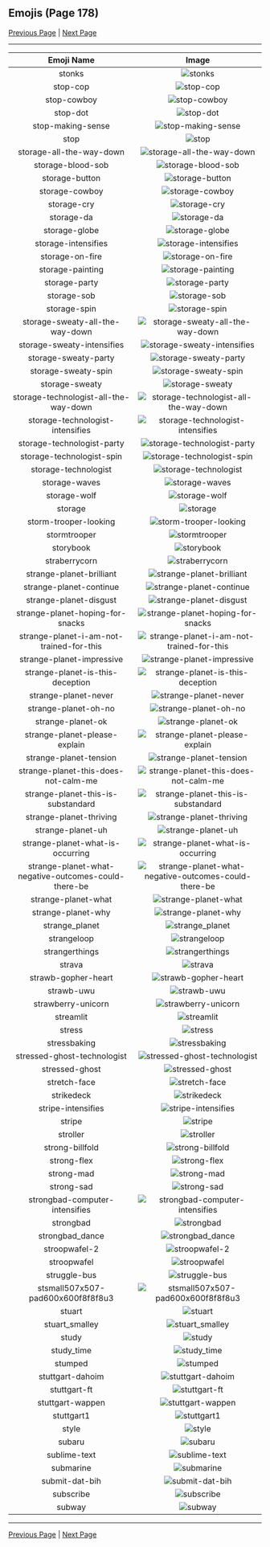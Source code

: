 
## Emojis (Page 178)

[Previous Page](/docs/hc/page-s-0177.md)
  | [Next Page](/docs/hc/page-s-0179.md)

<hr />

|Emoji Name|Image|
| :-: | :-: |
|stonks| ![stonks](/emojis/hc/stonks.png)|
|stop-cop| ![stop-cop](/emojis/hc/stop-cop.gif)|
|stop-cowboy| ![stop-cowboy](/emojis/hc/stop-cowboy.png)|
|stop-dot| ![stop-dot](/emojis/hc/stop-dot.png)|
|stop-making-sense| ![stop-making-sense](/emojis/hc/stop-making-sense.png)|
|stop| ![stop](/emojis/hc/stop.png)|
|storage-all-the-way-down| ![storage-all-the-way-down](/emojis/hc/storage-all-the-way-down.gif)|
|storage-blood-sob| ![storage-blood-sob](/emojis/hc/storage-blood-sob.png)|
|storage-button| ![storage-button](/emojis/hc/storage-button.png)|
|storage-cowboy| ![storage-cowboy](/emojis/hc/storage-cowboy.png)|
|storage-cry| ![storage-cry](/emojis/hc/storage-cry.png)|
|storage-da| ![storage-da](/emojis/hc/storage-da.png)|
|storage-globe| ![storage-globe](/emojis/hc/storage-globe.gif)|
|storage-intensifies| ![storage-intensifies](/emojis/hc/storage-intensifies.gif)|
|storage-on-fire| ![storage-on-fire](/emojis/hc/storage-on-fire.gif)|
|storage-painting| ![storage-painting](/emojis/hc/storage-painting.png)|
|storage-party| ![storage-party](/emojis/hc/storage-party.gif)|
|storage-sob| ![storage-sob](/emojis/hc/storage-sob.png)|
|storage-spin| ![storage-spin](/emojis/hc/storage-spin.gif)|
|storage-sweaty-all-the-way-down| ![storage-sweaty-all-the-way-down](/emojis/hc/storage-sweaty-all-the-way-down.gif)|
|storage-sweaty-intensifies| ![storage-sweaty-intensifies](/emojis/hc/storage-sweaty-intensifies.gif)|
|storage-sweaty-party| ![storage-sweaty-party](/emojis/hc/storage-sweaty-party.gif)|
|storage-sweaty-spin| ![storage-sweaty-spin](/emojis/hc/storage-sweaty-spin.gif)|
|storage-sweaty| ![storage-sweaty](/emojis/hc/storage-sweaty.png)|
|storage-technologist-all-the-way-down| ![storage-technologist-all-the-way-down](/emojis/hc/storage-technologist-all-the-way-down.gif)|
|storage-technologist-intensifies| ![storage-technologist-intensifies](/emojis/hc/storage-technologist-intensifies.gif)|
|storage-technologist-party| ![storage-technologist-party](/emojis/hc/storage-technologist-party.gif)|
|storage-technologist-spin| ![storage-technologist-spin](/emojis/hc/storage-technologist-spin.gif)|
|storage-technologist| ![storage-technologist](/emojis/hc/storage-technologist.png)|
|storage-waves| ![storage-waves](/emojis/hc/storage-waves.gif)|
|storage-wolf| ![storage-wolf](/emojis/hc/storage-wolf.png)|
|storage| ![storage](/emojis/hc/storage.png)|
|storm-trooper-looking| ![storm-trooper-looking](/emojis/hc/storm-trooper-looking.gif)|
|stormtrooper| ![stormtrooper](/emojis/hc/stormtrooper.png)|
|storybook| ![storybook](/emojis/hc/storybook.png)|
|straberrycorn| ![straberrycorn](/emojis/hc/straberrycorn.png)|
|strange-planet-brilliant| ![strange-planet-brilliant](/emojis/hc/strange-planet-brilliant.png)|
|strange-planet-continue| ![strange-planet-continue](/emojis/hc/strange-planet-continue.png)|
|strange-planet-disgust| ![strange-planet-disgust](/emojis/hc/strange-planet-disgust.png)|
|strange-planet-hoping-for-snacks| ![strange-planet-hoping-for-snacks](/emojis/hc/strange-planet-hoping-for-snacks.png)|
|strange-planet-i-am-not-trained-for-this| ![strange-planet-i-am-not-trained-for-this](/emojis/hc/strange-planet-i-am-not-trained-for-this.png)|
|strange-planet-impressive| ![strange-planet-impressive](/emojis/hc/strange-planet-impressive.png)|
|strange-planet-is-this-deception| ![strange-planet-is-this-deception](/emojis/hc/strange-planet-is-this-deception.png)|
|strange-planet-never| ![strange-planet-never](/emojis/hc/strange-planet-never.png)|
|strange-planet-oh-no| ![strange-planet-oh-no](/emojis/hc/strange-planet-oh-no.png)|
|strange-planet-ok| ![strange-planet-ok](/emojis/hc/strange-planet-ok.png)|
|strange-planet-please-explain| ![strange-planet-please-explain](/emojis/hc/strange-planet-please-explain.png)|
|strange-planet-tension| ![strange-planet-tension](/emojis/hc/strange-planet-tension.png)|
|strange-planet-this-does-not-calm-me| ![strange-planet-this-does-not-calm-me](/emojis/hc/strange-planet-this-does-not-calm-me.png)|
|strange-planet-this-is-substandard| ![strange-planet-this-is-substandard](/emojis/hc/strange-planet-this-is-substandard.png)|
|strange-planet-thriving| ![strange-planet-thriving](/emojis/hc/strange-planet-thriving.jpg)|
|strange-planet-uh| ![strange-planet-uh](/emojis/hc/strange-planet-uh.png)|
|strange-planet-what-is-occurring| ![strange-planet-what-is-occurring](/emojis/hc/strange-planet-what-is-occurring.png)|
|strange-planet-what-negative-outcomes-could-there-be| ![strange-planet-what-negative-outcomes-could-there-be](/emojis/hc/strange-planet-what-negative-outcomes-could-there-be.png)|
|strange-planet-what| ![strange-planet-what](/emojis/hc/strange-planet-what.png)|
|strange-planet-why| ![strange-planet-why](/emojis/hc/strange-planet-why.png)|
|strange_planet| ![strange_planet](/emojis/hc/strange_planet.png)|
|strangeloop| ![strangeloop](/emojis/hc/strangeloop.jpg)|
|strangerthings| ![strangerthings](/emojis/hc/strangerthings.jpg)|
|strava| ![strava](/emojis/hc/strava.jpg)|
|strawb-gopher-heart| ![strawb-gopher-heart](/emojis/hc/strawb-gopher-heart.png)|
|strawb-uwu| ![strawb-uwu](/emojis/hc/strawb-uwu.png)|
|strawberry-unicorn| ![strawberry-unicorn](/emojis/hc/strawberry-unicorn.png)|
|streamlit| ![streamlit](/emojis/hc/streamlit.png)|
|stress| ![stress](/emojis/hc/stress.png)|
|stressbaking| ![stressbaking](/emojis/hc/stressbaking.png)|
|stressed-ghost-technologist| ![stressed-ghost-technologist](/emojis/hc/stressed-ghost-technologist.png)|
|stressed-ghost| ![stressed-ghost](/emojis/hc/stressed-ghost.png)|
|stretch-face| ![stretch-face](/emojis/hc/stretch-face.png)|
|strikedeck| ![strikedeck](/emojis/hc/strikedeck.png)|
|stripe-intensifies| ![stripe-intensifies](/emojis/hc/stripe-intensifies.gif)|
|stripe| ![stripe](/emojis/hc/stripe.png)|
|stroller| ![stroller](/emojis/hc/stroller.gif)|
|strong-billfold| ![strong-billfold](/emojis/hc/strong-billfold.png)|
|strong-flex| ![strong-flex](/emojis/hc/strong-flex.png)|
|strong-mad| ![strong-mad](/emojis/hc/strong-mad.png)|
|strong-sad| ![strong-sad](/emojis/hc/strong-sad.png)|
|strongbad-computer-intensifies| ![strongbad-computer-intensifies](/emojis/hc/strongbad-computer-intensifies.gif)|
|strongbad| ![strongbad](/emojis/hc/strongbad.png)|
|strongbad_dance| ![strongbad_dance](/emojis/hc/strongbad_dance.gif)|
|stroopwafel-2| ![stroopwafel-2](/emojis/hc/stroopwafel-2.png)|
|stroopwafel| ![stroopwafel](/emojis/hc/stroopwafel.png)|
|struggle-bus| ![struggle-bus](/emojis/hc/struggle-bus.png)|
|stsmall507x507-pad600x600f8f8f8u3| ![stsmall507x507-pad600x600f8f8f8u3](/emojis/hc/stsmall507x507-pad600x600f8f8f8u3.jpg)|
|stuart| ![stuart](/emojis/hc/stuart.png)|
|stuart_smalley| ![stuart_smalley](/emojis/hc/stuart_smalley.jpg)|
|study| ![study](/emojis/hc/study.png)|
|study_time| ![study_time](/emojis/hc/study_time.png)|
|stumped| ![stumped](/emojis/hc/stumped.png)|
|stuttgart-dahoim| ![stuttgart-dahoim](/emojis/hc/stuttgart-dahoim.png)|
|stuttgart-ft| ![stuttgart-ft](/emojis/hc/stuttgart-ft.png)|
|stuttgart-wappen| ![stuttgart-wappen](/emojis/hc/stuttgart-wappen.png)|
|stuttgart1| ![stuttgart1](/emojis/hc/stuttgart1.png)|
|style| ![style](/emojis/hc/style.gif)|
|subaru| ![subaru](/emojis/hc/subaru.png)|
|sublime-text| ![sublime-text](/emojis/hc/sublime-text.png)|
|submarine| ![submarine](/emojis/hc/submarine.png)|
|submit-dat-bih| ![submit-dat-bih](/emojis/hc/submit-dat-bih.png)|
|subscribe| ![subscribe](/emojis/hc/subscribe.png)|
|subway| ![subway](/emojis/hc/subway.png)|

<hr/>

[Previous Page](/docs/hc/page-s-0177.md)
  | [Next Page](/docs/hc/page-s-0179.md)